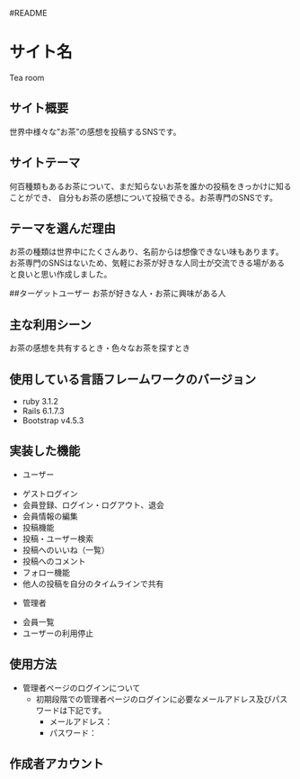 #README

# サイト名
Tea room


## サイト概要
世界中様々な”お茶”の感想を投稿するSNSです。

## サイトテーマ
何百種類もあるお茶について、まだ知らないお茶を誰かの投稿をきっかけに知ることができ、
自分もお茶の感想について投稿できる。お茶専門のSNSです。

## テーマを選んだ理由
お茶の種類は世界中にたくさんあり、名前からは想像できない味もあります。
お茶専門のSNSはないため、気軽にお茶が好きな人同士が交流できる場があると良いと思い作成しました。

##ターゲットユーザー
お茶が好きな人・お茶に興味がある人

## 主な利用シーン
お茶の感想を共有するとき・色々なお茶を探すとき

## 使用している言語フレームワークのバージョン
 - ruby 3.1.2
 - Rails 6.1.7.3
 - Bootstrap v4.5.3

## 実装した機能
* ユーザー
 - ゲストログイン
 - 会員登録、ログイン・ログアウト、退会
 - 会員情報の編集
 - 投稿機能
 - 投稿・ユーザー検索
 - 投稿へのいいね（一覧）
 - 投稿へのコメント
 - フォロー機能
 - 他人の投稿を自分のタイムラインで共有

* 管理者
 - 会員一覧
 - ユーザーの利用停止

## 使用方法
* 管理者ページのログインについて
  - 初期段階での管理者ページのログインに必要なメールアドレス及びパスワードは下記です。
    - メールアドレス：
    - パスワード：

## 作成者アカウント
